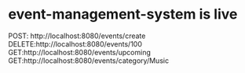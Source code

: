 # event-management-system is live

POST: http://localhost:8080/events/create
DELETE:http://localhost:8080/events/100
GET:http://localhost:8080/events/upcoming
GET:http://localhost:8080/events/category/Music
